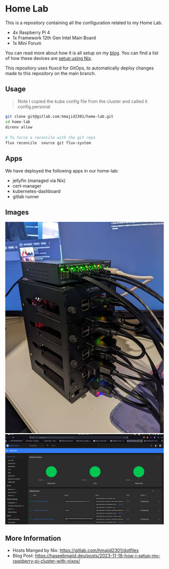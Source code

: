 # Home Lab

This is a repository containing all the configuration related to my Home Lab.
- 4x Raspberry Pi 4
- 1x Framework 12th Gen Intel Main Board
- 1x Mini Forum

You can read more about how it is all setup on my [blog](https://haseebmajid.dev/series/setup-raspberry-pi-cluster-with-k3s-and-nixos/).
You can find a list of how these devices are [setup using Nix](https://github.com/hmajid2301/dotfiles).

This repository uses fluxcd for GitOps, to automatically deploy changes made to this repository on the main branch.

## Usage

> Note I copied the kube config file from the cluster and called it config.personal

```bash
git clone git@gitlab.com:hmajid2301/home-lab.git
cd home-lab
direnv allow

# To force a reconcile with the git repo
flux reconcile  source git flux-system
```

## Apps

We have deployed the following apps in our home-lab:

- jellyfin (managed via Nix)
- cert-manager
- kubernetes-dashboard
- gitlab runner


## Images

![Pi Cluster](docs/pi-cluster-front.jpeg)
![Dashboard](docs/dashboard.png)

## More Information

- Hosts Manged by Nix: https://gitlab.com/hmajid2301/dotfiles
- Blog Post: https://haseebmajid.dev/posts/2023-11-18-how-i-setup-my-raspberry-pi-cluster-with-nixos/
